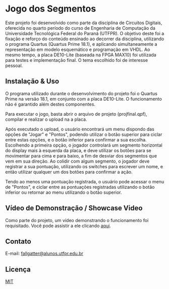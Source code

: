 # Jogo dos Segmentos
Este projeto foi desenvolvido como parte da disciplina de Circuitos Digitais, oferecida no quarto período do curso de Engenharia de Computação da Universidade Tecnológica Federal do Paraná (UTFPR). O objetivo deste foi a fixação e reforço do conteúdo ensinado ao decorrer da disciplina, utilizando o programa Quartus (Quartus Prime 18.1), e aplicando simultaneamente a representação em modelo esquemático e programação em VHDL. Ao mesmo tempo, a placa DE10-Lite (baseada na FPGA MAX10) foi utilizada para testes e implementação final. O tema escolhido foi de interesse pessoal.

## Instalação & Uso
O programa utilizado durante o desenvolvimento do projeto foi o Quartus Prime na versão 18.1, em conjunto com a placa DE10-Lite. O funcionamento não é garantido além destes componentes.

Para executar o jogo, basta abrir o arquivo de projeto (projfinal.qpf), compilar e realizar o upload na a placa.

Após executado o upload, o usuário encontrará um menu dispondo das opções de "Jogar" e "Pontos", podendo utilizar o botão superior para ciclar entre estas opções, e o botão inferior para confirmar a sua escolha. Escolhendo a primeira opção, o jogador controlará um segmento horizontal do display mais à esquerda da placa, e deve utilizar os botões para se movimentar para cima e para baixo, a fim de desviar dos segmentos que vem em sua direção. Ao colidir com algum segmento, o jogador deve registrar a sua pontuação, utilizando os switches para escrever um nome, e então utilizar qualquer um dos botões para confirmar a ação.

Tendo ao menos uma pontuação registrada, o usuário pode acessar o menu de "Pontos", e ciclar entre as pontuações registradas utilizando o botão inferior ou retornar ao menu utilizando o botão superior.

## Vídeo de Demonstração / Showcase Video
Como parte do projeto, um vídeo demonstrando o funcionamento foi requisitado. Você pode assistir a ele clicando [aqui](https://youtu.be/s7nQkjjwEOE?si=oPecUvUWsH8xh60_).

## Contato
E-mail: fallgatter@alunos.utfpr.edu.br

## Licença
[MIT](https://choosealicense.com/licenses/mit/)

